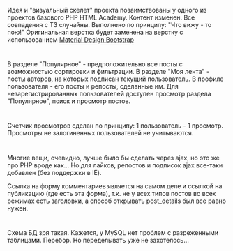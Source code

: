 Идея и "визуальный скелет" проекта позаимствованы у одного из проектов базового PHP HTML Academy.
Контент изменен. Все совпадения с ТЗ случайны.
Выполнено по принципу: "Что вижу - то пою!" 
Оригинальная верстка будет заменена на верстку с использованием [Material Design Bootstrap](https://mdbootstrap.com/previews/free-templates/blog/home-page.html">)
#
В разделе "Популярное" - предположительно все посты с возможностью сортировки и фильтрации. 
В разделе "Моя лента" - посты авторов, на которых подписан текущий пользователь.
В профиле пользователя - его посты и репосты, сделанные им.
Для  незарегистрированных пользователей доступен просмотр раздела "Популярное", поиск и просмотр постов.
#
Счетчик просмотров сделан по принципу: 1 пользователь - 1 просмотр. Просмотры не залогиненных пользователей не учитываются.
#
Многие вещи, очевидно, лучше было бы сделать через ajax, но это же про PHP вроде как... 
Но для лайков, репостов и подписок ajax все-таки добавлен (без поддержки в IE).

Ссылка на форму комментариев является на самом деле и ссылкой на публикацию (где есть эта форма), т.к. не у всех типов
постов во всех режимах есть заголовки, а способ открывать post_details был все равно нужен.
#
Схема БД зря такая. Кажется, у MySQL нет проблем с разреженными таблицами. Перебор. Но переделывать уже не захотелось...